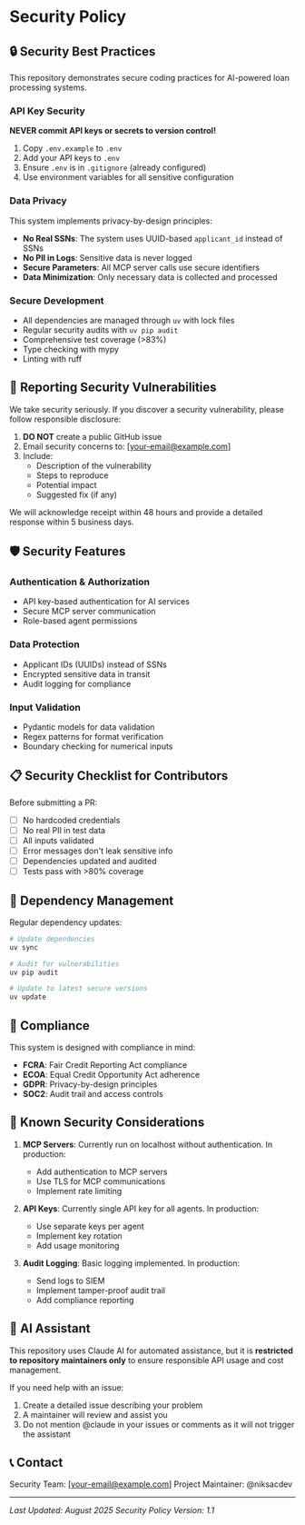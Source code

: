 # Security Policy

## 🔒 Security Best Practices

This repository demonstrates secure coding practices for AI-powered loan processing systems.

### API Key Security

**NEVER commit API keys or secrets to version control!**

1. Copy `.env.example` to `.env`
2. Add your API keys to `.env` 
3. Ensure `.env` is in `.gitignore` (already configured)
4. Use environment variables for all sensitive configuration

### Data Privacy

This system implements privacy-by-design principles:

- **No Real SSNs**: The system uses UUID-based `applicant_id` instead of SSNs
- **No PII in Logs**: Sensitive data is never logged
- **Secure Parameters**: All MCP server calls use secure identifiers
- **Data Minimization**: Only necessary data is collected and processed

### Secure Development

- All dependencies are managed through `uv` with lock files
- Regular security audits with `uv pip audit`
- Comprehensive test coverage (>83%)
- Type checking with mypy
- Linting with ruff

## 🐛 Reporting Security Vulnerabilities

We take security seriously. If you discover a security vulnerability, please follow responsible disclosure:

1. **DO NOT** create a public GitHub issue
2. Email security concerns to: [your-email@example.com]
3. Include:
   - Description of the vulnerability
   - Steps to reproduce
   - Potential impact
   - Suggested fix (if any)

We will acknowledge receipt within 48 hours and provide a detailed response within 5 business days.

## 🛡️ Security Features

### Authentication & Authorization
- API key-based authentication for AI services
- Secure MCP server communication
- Role-based agent permissions

### Data Protection
- Applicant IDs (UUIDs) instead of SSNs
- Encrypted sensitive data in transit
- Audit logging for compliance

### Input Validation
- Pydantic models for data validation
- Regex patterns for format verification
- Boundary checking for numerical inputs

## 📋 Security Checklist for Contributors

Before submitting a PR:

- [ ] No hardcoded credentials
- [ ] No real PII in test data
- [ ] All inputs validated
- [ ] Error messages don't leak sensitive info
- [ ] Dependencies updated and audited
- [ ] Tests pass with >80% coverage

## 🔄 Dependency Management

Regular dependency updates:
```bash
# Update dependencies
uv sync

# Audit for vulnerabilities
uv pip audit

# Update to latest secure versions
uv update
```

## 📜 Compliance

This system is designed with compliance in mind:

- **FCRA**: Fair Credit Reporting Act compliance
- **ECOA**: Equal Credit Opportunity Act adherence  
- **GDPR**: Privacy-by-design principles
- **SOC2**: Audit trail and access controls

## 🚨 Known Security Considerations

1. **MCP Servers**: Currently run on localhost without authentication. In production:
   - Add authentication to MCP servers
   - Use TLS for MCP communications
   - Implement rate limiting

2. **API Keys**: Currently single API key for all agents. In production:
   - Use separate keys per agent
   - Implement key rotation
   - Add usage monitoring

3. **Audit Logging**: Basic logging implemented. In production:
   - Send logs to SIEM
   - Implement tamper-proof audit trail
   - Add compliance reporting

## 🤖 AI Assistant

This repository uses Claude AI for automated assistance, but it is **restricted to repository maintainers only** to ensure responsible API usage and cost management. 

If you need help with an issue:
1. Create a detailed issue describing your problem
2. A maintainer will review and assist you
3. Do not mention @claude in your issues or comments as it will not trigger the assistant

## 📞 Contact

Security Team: [your-email@example.com]
Project Maintainer: @niksacdev

---

*Last Updated: August 2025*
*Security Policy Version: 1.1*